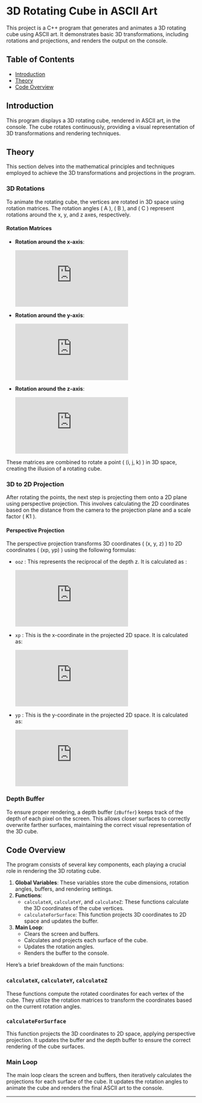 # 3D Rotating Cube in ASCII Art

This project is a C++ program that generates and animates a 3D rotating cube using ASCII art. It demonstrates basic 3D transformations, including rotations and projections, and renders the output on the console.

## Table of Contents
- [Introduction](#introduction)
- [Theory](#theory)
- [Code Overview](#code-overview)

## Introduction

This program displays a 3D rotating cube, rendered in ASCII art, in the console. The cube rotates continuously, providing a visual representation of 3D transformations and rendering techniques.

## Theory

This section delves into the mathematical principles and techniques employed to achieve the 3D transformations and projections in the program.

### 3D Rotations

To animate the rotating cube, the vertices are rotated in 3D space using rotation matrices. The rotation angles \( A \), \( B \), and \( C \) represent rotations around the x, y, and z axes, respectively.

#### Rotation Matrices

- **Rotation around the x-axis**:

  ![x-axis rotation](https://latex.codecogs.com/svg.latex?%5Cbegin%7Bbmatrix%7D1%20%26%200%20%26%200%20%5C%5C0%20%26%20%5Ccos%28A%29%20%26%20-%5Csin%28A%29%20%5C%5C0%20%26%20%5Csin%28A%29%20%26%20%5Ccos%28A%29%20%5Cend%7Bbmatrix%7D)

- **Rotation around the y-axis**:

  ![y-axis rotation](https://latex.codecogs.com/svg.latex?%5Cbegin%7Bbmatrix%7D%5Ccos%28B%29%20%26%200%20%26%20%5Csin%28B%29%20%5C%5C0%20%26%201%20%26%200%20%5C%5C-%5Csin%28B%29%20%26%200%20%26%20%5Ccos%28B%29%20%5Cend%7Bbmatrix%7D)

- **Rotation around the z-axis**:

  ![z-axis rotation](https://latex.codecogs.com/svg.latex?%5Cbegin%7Bbmatrix%7D%5Ccos%28C%29%20%26%20-%5Csin%28C%29%20%26%200%20%5C%5C%5Csin%28C%29%20%26%20%5Ccos%28C%29%20%26%200%20%5C%5C0%20%26%200%20%26%201%20%5Cend%7Bbmatrix%7D)

These matrices are combined to rotate a point \( (i, j, k) \) in 3D space, creating the illusion of a rotating cube.

### 3D to 2D Projection

After rotating the points, the next step is projecting them onto a 2D plane using perspective projection. This involves calculating the 2D coordinates based on the distance from the camera to the projection plane and a scale factor \( K1 \).

#### Perspective Projection

The perspective projection transforms 3D coordinates \( (x, y, z) \) to 2D coordinates \( (xp, yp) \) using the following formulas:

- `oo𝑧` : This represents the reciprocal of the depth z. It is calculated as :
  
  ![ozz](https://latex.codecogs.com/svg.latex?ooz%20%3D%20%5Cfrac%7B1%7D%7Bz%7D)

- `xp` : This is the x-coordinate in the projected 2D space. It is calculated as:

  ![xp](https://latex.codecogs.com/svg.latex?xp%20%3D%20%5Cleft%28%20%5Cfrac%7B%5Ctext%7Bwidth%7D%7D%7B2%7D%20+%20%5Ctext%7BhorizontalOffset%7D%20+%20K1%20%5Ccdot%20%5Cfrac%7B1%7D%7Bz%7D%20%5Ccdot%20x%20%5Ccdot%202%20%5Cright%29)

- `yp` : This is the y-coordinate in the projected 2D space. It is calculated as:

  ![yp](https://latex.codecogs.com/svg.latex?yp%20%3D%20%5Cleft%28%20%5Cfrac%7B%5Ctext%7Bheight%7D%7D%7B2%7D%20+%20K1%20%5Ccdot%20%5Cfrac%7B1%7D%7Bz%7D%20%5Ccdot%20y%20%5Cright%29)

### Depth Buffer

To ensure proper rendering, a depth buffer (`zBuffer`) keeps track of the depth of each pixel on the screen. This allows closer surfaces to correctly overwrite farther surfaces, maintaining the correct visual representation of the 3D cube.

## Code Overview

The program consists of several key components, each playing a crucial role in rendering the 3D rotating cube.

1. **Global Variables**: These variables store the cube dimensions, rotation angles, buffers, and rendering settings.
2. **Functions**: 
    - `calculateX`, `calculateY`, and `calculateZ`: These functions calculate the 3D coordinates of the cube vertices.
    - `calculateForSurface`: This function projects 3D coordinates to 2D space and updates the buffer.
3. **Main Loop**: 
    - Clears the screen and buffers.
    - Calculates and projects each surface of the cube.
    - Updates the rotation angles.
    - Renders the buffer to the console.

Here’s a brief breakdown of the main functions:

### `calculateX`, `calculateY`, `calculateZ`

These functions compute the rotated coordinates for each vertex of the cube. They utilize the rotation matrices to transform the coordinates based on the current rotation angles.

### `calculateForSurface`

This function projects the 3D coordinates to 2D space, applying perspective projection. It updates the buffer and the depth buffer to ensure the correct rendering of the cube surfaces.

### Main Loop

The main loop clears the screen and buffers, then iteratively calculates the projections for each surface of the cube. It updates the rotation angles to animate the cube and renders the final ASCII art to the console.

---
